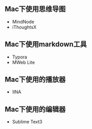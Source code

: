 ## Mac下使用思维导图

*  MindNode
*  iThoughtsX

## Mac下使用markdown工具

* Typora
* MWeb Lite

## Mac下使用的播放器

* IINA

## Mac下使用的编辑器

* Sublime Text3

